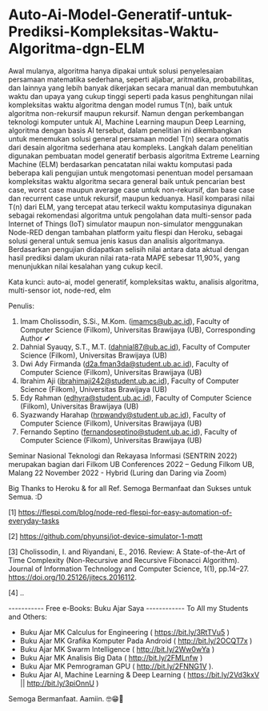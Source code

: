 # Auto-Ai-Model-Generatif-untuk-Prediksi-Kompleksitas-Waktu-Algoritma-dgn-ELM

Awal mulanya, algoritma hanya dipakai untuk solusi penyelesaian persamaan matematika sederhana, seperti aljabar, aritmatika, probabilitas, dan lainnya yang lebih banyak dikerjakan secara manual dan membutuhkan waktu dan upaya yang cukup tinggi seperti pada kasus penghitungan nilai kompleksitas waktu algoritma dengan model rumus T(n), baik untuk algoritma non-rekursif maupun rekursif. Namun dengan perkembangan teknologi komputer untuk AI, Machine Learning maupun Deep Learning, algoritma dengan basis AI tersebut, dalam penelitian ini dikembangkan untuk menemukan solusi general persamaan model T(n) secara otomatis dari desain algoritma sederhana atau kompleks. Langkah dalam penelitian digunakan pembuatan model generatif berbasis algoritma Extreme Learning Machine (ELM) berdasarkan pencatatan nilai waktu komputasi pada beberapa kali pengujian untuk mengotomasi penentuan model persamaan kompleksitas waktu algoritma secara general baik untuk pencarian best case, worst case maupun average case untuk non-rekursif, dan base case dan recurrent case untuk rekursif, maupun keduanya. Hasil komparasi nilai T(n) dari ELM, yang tercepat atau terkecil waktu komputasinya digunakan sebagai rekomendasi algoritma untuk pengolahan data multi-sensor pada Internet of Things (IoT) simulator maupun non-simulator menggunakan Node-RED dengan tambahan platform yaitu flespi dan Heroku, sebagai solusi general untuk semua jenis kasus dan analisis algoritmanya. Berdasarkan pengujian didapatkan selisih nilai antara data aktual dengan hasil prediksi dalam ukuran nilai rata-rata MAPE sebesar 11,90%, yang menunjukkan nilai kesalahan yang cukup kecil.

Kata kunci: auto-ai, model generatif, kompleksitas waktu, analisis algoritma, multi-sensor iot, node-red, elm

Penulis:
1. Imam Cholissodin, S.Si., M.Kom. (imamcs@ub.ac.id), Faculty of Computer Science (Filkom), Universitas Brawijaya (UB), Corresponding Author ✔
2. Dahnial Syauqy, S.T., M.T. (dahnial87@ub.ac.id), Faculty of Computer Science (Filkom), Universitas Brawijaya (UB)
3. Dwi Ady Firmanda (d2a.fman3da@student.ub.ac.id), Faculty of Computer Science (Filkom), Universitas Brawijaya (UB)
4. Ibrahim Aji (ibrahimaji242@student.ub.ac.id), Faculty of Computer Science (Filkom), Universitas Brawijaya (UB)
5. Edy Rahman (edhyra@student.ub.ac.id), Faculty of Computer Science (Filkom), Universitas Brawijaya (UB)
6. Syazwandy Harahap (hrpwandy@student.ub.ac.id), Faculty of Computer Science (Filkom), Universitas Brawijaya (UB)
7. Fernando Septino (fernandoseptino@student.ub.ac.id), Faculty of Computer Science (Filkom), Universitas Brawijaya (UB)

Seminar Nasional Teknologi dan Rekayasa Informasi (SENTRIN 2022) merupakan bagian dari Filkom UB Conferences 2022 – Gedung Filkom UB, Malang
22 November 2022 - Hybrid (Luring dan Daring via Zoom)

Big Thanks to Heroku & for all Ref. Semoga Bermanfaat dan Sukses untuk Semua. :D

[1]	https://flespi.com/blog/node-red-flespi-for-easy-automation-of-everyday-tasks

[2] https://github.com/phyunsj/iot-device-simulator-1-mqtt

[3] Cholissodin, I. and Riyandani, E., 2016. Review: A State-of-the-Art of Time Complexity (Non-Recursive and Recursive Fibonacci Algorithm). Journal of Information Technology and Computer Science, 1(1), pp.14–27. https://doi.org/10.25126/jitecs.2016112.

[4]	..

----------- Free e-Books: Buku Ajar Saya ------------
 To All my Students and Others:
+ Buku Ajar MK Calculus for Engineering ( https://bit.ly/3RtTVu5​ )
+ Buku Ajar MK Grafika Komputer Pada Android ( http://bit.ly/2OCQT7x​ )
+ Buku Ajar MK Swarm Intelligence ( http://bit.ly/2Ww0wYa​ )
+ Buku Ajar MK Analisis Big Data ( http://bit.ly/2FMLnfw​ ) 
+ Buku Ajar MK Pemrograman GPU ( http://bit.ly/2FNNG1V​ ).
+ Buku Ajar AI, Machine Learning & Deep Learning ( https://bit.ly/2Vd3kxV || http://bit.ly/3piOnnU )

Semoga Bermanfaat. Aamiin. 🤓😁🤲


